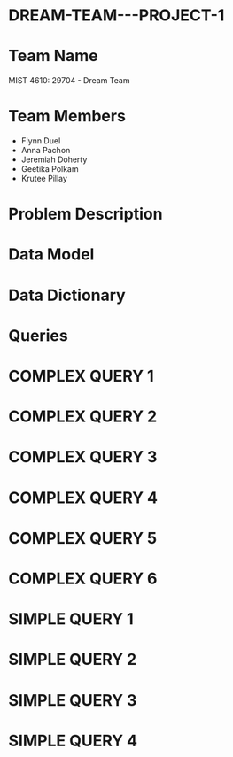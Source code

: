 # DREAM-TEAM---PROJECT-1

# Team Name
MIST 4610: 29704 - Dream Team

# Team Members
* Flynn Duel
* Anna Pachon
* Jeremiah Doherty
* Geetika Polkam
* Krutee Pillay

# Problem Description

# Data Model

# Data Dictionary

# Queries
# COMPLEX QUERY 1

# COMPLEX QUERY 2

# COMPLEX QUERY 3

# COMPLEX QUERY 4

# COMPLEX QUERY 5

# COMPLEX QUERY 6

# SIMPLE QUERY 1

# SIMPLE QUERY 2

# SIMPLE QUERY 3

# SIMPLE QUERY 4

